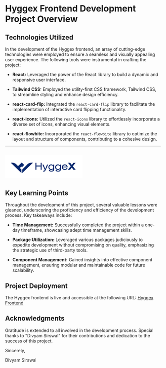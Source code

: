# Hyggex Frontend Development Project Overview

## Technologies Utilized

In the development of the Hyggex frontend, an array of cutting-edge technologies were employed to ensure a seamless and visually appealing user experience. The following tools were instrumental in crafting the project:

- **React:** Leveraged the power of the React library to build a dynamic and responsive user interface.

- **Tailwind CSS:** Employed the utility-first CSS framework, Tailwind CSS, to streamline styling and enhance design efficiency.

- **react-card-flip:** Integrated the `react-card-flip` library to facilitate the implementation of interactive card flipping functionality.

- **react-icons:** Utilized the `react-icons` library to effortlessly incorporate a diverse set of icons, enhancing visual elements.

- **react-flowbite:** Incorporated the `react-flowbite` library to optimize the layout and structure of components, contributing to a cohesive design.

---
![Hyggex Logo](./src/assets/images/hyggexlogo.png)
---

## Key Learning Points

Throughout the development of this project, several valuable lessons were gleaned, underscoring the proficiency and efficiency of the development process. Key takeaways include:

- **Time Management:** Successfully completed the project within a one-day timeframe, showcasing adept time management skills.

- **Package Utilization:** Leveraged various packages judiciously to expedite development without compromising on quality, emphasizing the strategic use of third-party tools.

- **Component Management:** Gained insights into effective component management, ensuring modular and maintainable code for future scalability.

## Project Deployment

The Hyggex frontend is live and accessible at the following URL: [Hyggex Frontend](https://iridescent-fudge-771e19.netlify.app/)

## Acknowledgments

Gratitude is extended to all involved in the development process. Special thanks to "Divyam Sirswal" for their contributions and dedication to the success of this project.

Sincerely,

Divyam Sirswal 
